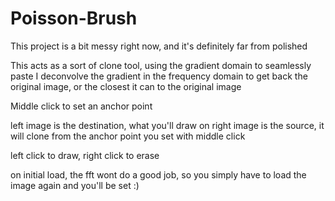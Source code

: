 # Poisson-Brush

This project is a bit messy right now, and it's definitely far from polished

This acts as a sort of clone tool, using the gradient domain to seamlessly paste
I deconvolve the gradient in the frequency domain to get back the original image, or the closest it can to the original image

Middle click to set an anchor point

left image is the destination, what you'll draw on
right image is the source, it will clone from the anchor point you set with middle click

left click to draw, right click to erase

on initial load, the fft wont do a good job, so you simply have to load the image again and you'll be set :)
